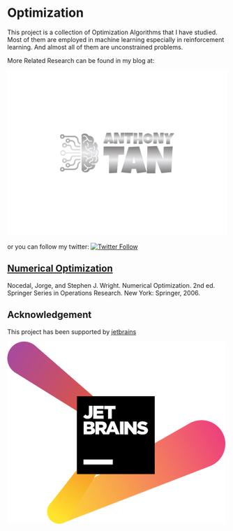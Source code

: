 # Optimization
This project is a collection of Optimization Algorithms that I have studied. Most of them are employed in machine learning especially in reinforcement learning. And almost all of them are unconstrained problems.

More Related Research can be found in my blog at:


[![website_online](./logo.png)](https://anthony-tan.com)

or you can follow my twitter: 
[![Twitter Follow](https://img.shields.io/twitter/follow/anthony_tan?color=1DA1F2&logo=twitter&style=for-the-badge)](https://twitter.com/anthony_s_tan)


## [Numerical Optimization](./numerical_optimization)
Nocedal, Jorge, and Stephen J. Wright. Numerical Optimization. 2nd ed. Springer Series in Operations Research. New York: Springer, 2006.




## Acknowledgement
This project has been supported by [jetbrains](https://www.jetbrains.com/) 


[![](./jetbrains-variant-2.png)](https://www.jetbrains.com/) 

